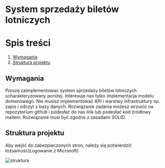 # System sprzedaży biletów lotniczych
# Spis treści
1. [Wymagania](#wymagania)
2. [Struktura projektu](#struktura)

## Wymagania
Proszę zaimplementować system sprzedaży biletów lotniczych scharakteryzowany
poniżej. Interesuje nas tylko implementacja modelu domenowego. Nie musisz
implementować API i warstwy infrastruktury np. zapis i odczyt z bazy danych.
Rozwiązanie zadania możesz wrzucić na repozytorium github i podesłać do nas link lub
podesłać kod źródłowy mailem. Rozwiązanie musi być zgodne z zasadami SOLID.


## Struktura projektu
Aby wejść do zabezpieczonych stron, należy się potwierdzić tożsamość(Logowanie z Microsoft) <br>

![struktura](https://github.com/user-attachments/assets/dbf70e65-5b5a-47a0-8cfa-2937bc072a32)

